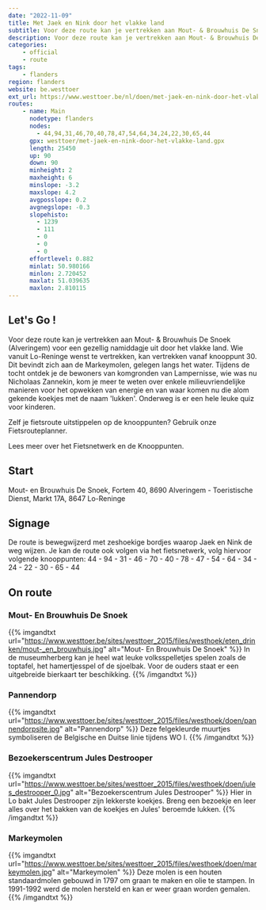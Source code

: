 ```yaml
---
date: "2022-11-09"
title: Met Jaek en Nink door het vlakke land
subtitle: Voor deze route kan je vertrekken aan Mout- & Brouwhuis De Snoek (Alveringem) voor een gezellig namiddagje uit door het vlakke land
description: Voor deze route kan je vertrekken aan Mout- & Brouwhuis De Snoek (Alveringem) voor een gezellig namiddagje uit door het vlakke land
categories:
    - official
    - route
tags:
    - flanders
region: flanders
website: be.westtoer
ext_url: https://www.westtoer.be/nl/doen/met-jaek-en-nink-door-het-vlakke-land
routes:
    - name: Main
      nodetype: flanders
      nodes:
        - 44,94,31,46,70,40,78,47,54,64,34,24,22,30,65,44
      gpx: westtoer/met-jaek-en-nink-door-het-vlakke-land.gpx
      length: 25450
      up: 90
      down: 90
      minheight: 2
      maxheight: 6
      minslope: -3.2
      maxslope: 4.2
      avgposslope: 0.2
      avgnegslope: -0.3
      slopehisto:
        - 1239
        - 111
        - 0
        - 0
        - 0
      effortlevel: 0.882
      minlat: 50.980166
      minlon: 2.720452
      maxlat: 51.039635
      maxlon: 2.810115
---
```


## Let's Go ! 

Voor deze route kan je vertrekken aan Mout- & Brouwhuis De Snoek (Alveringem) voor een gezellig namiddagje uit door het vlakke land. Wie vanuit Lo-Reninge wenst te vertrekken, kan vertrekken vanaf knooppunt 30. Dit bevindt zich aan de Markeymolen, gelegen langs het water. Tijdens de tocht ontdek je de bewoners van komgronden van Lampernisse, wie was nu Nicholaas Zannekin, kom je meer te weten over enkele milieuvriendelijke manieren voor het opwekken van energie en van waar komen nu die alom gekende koekjes met de naam 'lukken'. Onderweg is er een hele leuke quiz voor kinderen.

Zelf je fietsroute uitstippelen op de knooppunten? Gebruik onze Fietsrouteplanner.

Lees meer over het Fietsnetwerk en de Knooppunten.

## Start

Mout- en Brouwhuis De Snoek, Fortem 40, 8690 Alveringem - Toeristische Dienst, Markt 17A, 8647 Lo-Reninge

## Signage

De route is bewegwijzerd met zeshoekige bordjes waarop Jaek en Nink de weg wijzen. Je kan de route ook volgen via het fietsnetwerk, volg hiervoor volgende knooppunten: 44 - 94 - 31 - 46 - 70 - 40 - 78 - 47 - 54 - 64 - 34 - 24 - 22 - 30 - 65 - 44

## On route

### Mout- En Brouwhuis De Snoek

{{% imgandtxt url="https://www.westtoer.be/sites/westtoer_2015/files/westhoek/eten_drinken/mout-_en_brouwhuis.jpg" alt="Mout- En Brouwhuis De Snoek" %}}
In de museumherberg kan je heel wat leuke volksspelletjes spelen zoals de toptafel, het hamertjesspel of de sjoelbak. Voor de ouders staat er een uitgebreide bierkaart ter beschikking.
{{% /imgandtxt %}}

### Pannendorp

{{% imgandtxt url="https://www.westtoer.be/sites/westtoer_2015/files/westhoek/doen/pannendorpsite.jpg" alt="Pannendorp" %}}
Deze felgekleurde muurtjes symboliseren de Belgische en Duitse linie tijdens WO I.
{{% /imgandtxt %}}

### Bezoekerscentrum Jules Destrooper

{{% imgandtxt url="https://www.westtoer.be/sites/westtoer_2015/files/westhoek/doen/jules_destrooper_0.jpg" alt="Bezoekerscentrum Jules Destrooper" %}}
Hier in Lo bakt Jules Destrooper zijn lekkerste koekjes. Breng een bezoekje en leer alles over het bakken van de koekjes en Jules' beroemde lukken.
{{% /imgandtxt %}}

### Markeymolen

{{% imgandtxt url="https://www.westtoer.be/sites/westtoer_2015/files/westhoek/doen/markeymolen.jpg" alt="Markeymolen" %}}
Deze molen is een houten standaardmolen gebouwd in 1797 om graan te maken en olie te stampen. In 1991-1992 werd de molen hersteld en kan er weer graan worden gemalen.
{{% /imgandtxt %}}


